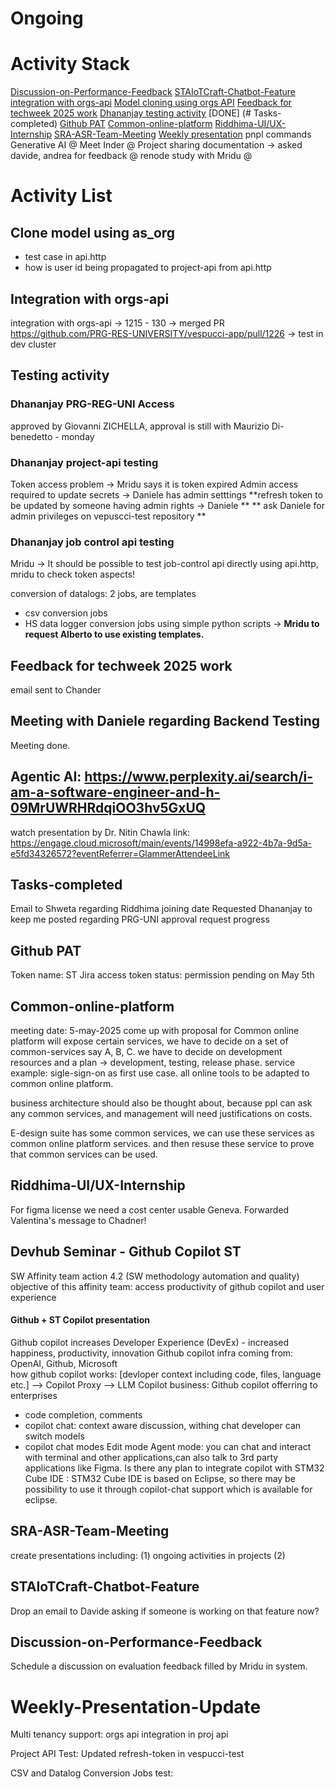 # Ongoing

# Activity Stack
[Discussion-on-Performance-Feedback](#Discussion-on-Performance-Feedback)
[STAIoTCraft-Chatbot-Feature](#STAIoTCraft-Chatbot-Feature)
[integration with orgs-api](#Integration-with-orgs-api)
[Model cloning using orgs API](#Clone-model-using-as_org )
[Feedback for techweek 2025 work](#Feedback-for-techweek-2025-work)
[Dhananjay testing activity](#Testing-activity)
[DONE] (# Tasks-completed)
[Github PAT](#github-PAT)
[Common-online-platform](#Common-online-platform)
[Riddhima-UI/UX-Internship](#Riddhima-UI/UX-Internship)
[SRA-ASR-Team-Meeting](#SRA-ASR-Team-Meeting)
[Weekly presentation](#Weekly-Presentation-Update)
pnpl commands
Generative AI @
Meet Inder @
Project sharing documentation -> asked davide, andrea for feedback @
renode study with Mridu @

# Activity List
## Clone model using as_org 
- test case in api.http
- how is user id being propagated to project-api from api.http 

## Integration with orgs-api
integration with orgs-api -> 1215 - 130 
-> merged PR https://github.com/PRG-RES-UNIVERSITY/vespucci-app/pull/1226 
-> test in dev cluster

## Testing activity

### Dhananjay PRG-REG-UNI Access 
approved by Giovanni ZICHELLA, approval is still  with Maurizio Di-benedetto - monday
### Dhananjay project-api testing
Token access problem -> Mridu says it is token expired 
Admin access required to update secrets -> Daniele has admin setttings
**refresh token to be updated by someone having admin rights -> Daniele **
** ask Daniele for admin privileges on vepuscci-test repository **
### Dhananjay job control api testing
Mridu -> It should be possible to test job-control api directly using api.http, 
mridu to check token aspects!

conversion of datalogs: 2 jobs, are templates
- csv conversion jobs
- HS data logger conversion jobs
using simple python scripts -> **Mridu to request Alberto to use existing templates.**

## Feedback for techweek 2025 work
email sent to Chander

## Meeting with Daniele regarding Backend Testing
Meeting done.

## Agentic AI: https://www.perplexity.ai/search/i-am-a-software-engineer-and-h-09MrUWRHRdqiOO3hv5GxUQ
watch presentation by Dr. Nitin Chawla 
link: https://engage.cloud.microsoft/main/events/14998efa-a922-4b7a-9d5a-e5fd34326572?eventReferrer=GlammerAttendeeLink


## Tasks-completed
Email to Shweta regarding Riddhima joining date
Requested Dhananjay to keep me posted regarding PRG-UNI approval request progress

## Github PAT
Token name: ST Jira access token
status: permission pending on May 5th

## Common-online-platform
meeting date: 5-may-2025
come up with proposal for Common online platform will expose certain services, we have to decide on a set of common-services say A, B, C.
we have to decide on development resources and a plan -> development, testing, release phase.
service example: sigle-sign-on as first use case.
all online tools to be adapted to common online platform.

business architecture should also be thought about, because ppl can ask any common services, and management will need justifications on costs.

E-design suite has some common services, we can use these services as common online platform services. and then resuse these service to prove that common services can be used.

## Riddhima-UI/UX-Internship
For figma license we need a cost center usable Geneva. Forwarded Valentina's message to Chadner!

## Devhub Seminar - Github Copilot ST
SW Affinity team action 4.2 (SW methodology automation and quality)
objective of this affinity team: access productivity of github copilot and user experience
#### Github + ST Copilot presentation
Github copilot increases Developer Experience (DevEx) - increased happiness, productivity, innovation
Github copilot infra coming from: OpenAI, Github, Microsoft   
how github copilot works: [devloper context including code, files, language etc.] --> Copilot Proxy --> LLM
Copilot business: Github copilot offerring to enterprises
- code completion, comments
- copilot chat: context aware discussion, withing chat developer can switch models
- copilot chat modes
Edit mode
Agent mode: you can chat and interact with terminal and other applications,can also talk to 3rd party applications like Figma.
Is there any plan to integrate copilot with STM32 Cube IDE : STM32 Cube IDE is based on Eclipse, so there may be possibility to use it through copilot-chat support which is available for eclipse.

## SRA-ASR-Team-Meeting
create presentations including: (1) ongoing activities in projects (2)

## STAIoTCraft-Chatbot-Feature
Drop an email to Davide asking if someone is working on that feature now?

## Discussion-on-Performance-Feedback
Schedule a discussion on evaluation feedback filled by Mridu in system.

# Weekly-Presentation-Update
Multi tenancy support: orgs api integration in proj api

Project API Test: 
Updated refresh-token in vespucci-test

CSV and Datalog Conversion Jobs test: